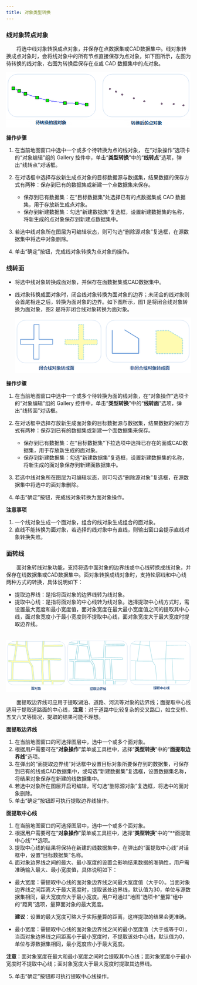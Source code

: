 ```yaml
---
title: 对象类型转换
---
```


### 线对象转点对象


　　将选中线对象转换成点对象，并保存在点数据集或CAD数据集中。线对象转换成点对象时，会将线对象中的所有节点直接保存为点对象，如下图所示，左图为待转换的线对象，右图为转换后保存在点或 CAD 数据集中的点对象。

  ![](img/LineToPoint.png)

**操作步骤**

1.  在当前地图窗口中选中一个或多个待转换为点的线对象， 在“对象操作”选项卡的“对象编辑”组的 Gallery 控件中，单击“**类型转换**”中的“**线转点**”选项，弹出“线转点”对话框。
2. 在对话框中选择存放新生成点对象的目标数据源与数据集，结果数据的保存方式有两种：保存到已有的数据集或新建一个点数据集来保存。
    -  保存到已有数据集：在“目标数据集”处选择已有的点数据集或 CAD 数据集，用于存放新生成点对象。
    -  保存到新建数据集：勾选“新建数据集”复选框，设置新建数据集的名称，将新生成的点对象保存到新建点数据集中。
    
3. 若选中线对象所在图层为可编辑状态，则可勾选“删除源对象”复选框，在源数据集中将选中对象删除。

4. 单击“确定”按钮，完成线对象转换为点对象的操作。

### 线转面


- 将选中线对象转换成面对象，并保存在面数据集或CAD数据集中。

- 线对象转换成面对象时，闭合线对象转换为面对象的边界；未闭合的线对象则会首尾相连之后，转换为面对象的边界。如下图所示，图1
是将闭合线对象转换为面对象，图2 是将非闭合线对象转换为面对象。

  ![](img/LineToRegion.png)

**操作步骤**

1.  在当前地图窗口中选中一个或多个待转换为面的线对象，在“对象操作”选项卡的“对象编辑”组的 Gallery 控件中，单击“**类型转换**”中的“**线转面**”选项，弹出“线转面”对话框。
2.  在对话框中选择存放新生成面对象的目标数据源与数据集，结果数据的保存方式有两种：保存到已有的数据集或新建一个面数据集来保存。

    - 保存到已有数据集：在“目标数据集”下拉选项中选择已存在的面或CAD数据集，用于存放新生成的面对象。
    - 保存到新建数据集：勾选“新建数据集”复选框，设置新建数据集的名称，将新生成的面对象保存到新建面数据集中。

3. 若选中线对象所在图层为可编辑状态，则可勾选“删除源对象”复选框，在源数据集中将选中的面对象删除。

4.  单击“确定”按钮，完成线对象转换为面对象操作。

**注意事项**

1.  一个线对象生成一个面对象，组合的线对象生成组合的面对象。
2.  直线不能转换为面对象，若选择的线对象中有直线，则输出窗口会提示直线对象转换失败。

### 面转线

　　面对象转线对象功能，支持将选中面对象的边界线或中心线转换成线对象，并保存在线数据集或CAD数据集中。面对象转换成线对象时，支持轮廓线和中心线两种方式的转换，具体说明如下：

- 提取边界线：是指将面对象的边界线转为线对象。 
- 提取中心线：是指将面对象的中心线转为线对象。选择提取中心线方式时，需设置最大宽度和最小宽度值，面对象宽度在最大最小宽度值之间的提取其中心线，面对象宽度小于最小宽度则不提取中心线，面对象宽度大于最大宽度时提取边界线。

　　![](img/RegionToLine.png)

　　面提取边界线可应用于提取湖泊、道路、河流等对象的边界线；面提取中心线适用于提取道路面的中心线，**注意**：对于道路中比较复杂的交叉路口，如立交桥、五叉六叉等情况，提取的结果可能不理想。

**面提取边界线**

1. 在当前地图窗口的可选择图层中，选中一个或多个面对象。
2. 根据用户需要可在“**对象操作**”菜单或工具栏中，选择“**类型转换**”中的“**面提取边界线**”选项。
3. 在弹出的“面提取边界线”对话框中设置目标对象所要保存到的数据集，可保存到已有的线或CAD数据集中，或勾选“新建数据集”复选框，设置数据集名称，将结果对象保存在新建的线数据集中。
4. 若选中对象所在图层开启可编辑，可勾选“删除源对象”复选框，将选中的面对象删除。
5. 单击“确定”按钮即可执行提取边界线操作。

**面提取中心线**

1. 在当前地图窗口的可选择图层中，选中一个或多个面对象。
2. 根据用户需要可在“**对象操作**”菜单或工具栏中，选择“**类型转换**”中的“**面提取中心线”**选项。
3. 提取中心线的结果将保持在新建的线数据集中，在弹出的“面提取中心线”对话框中，设置“目标数据集”名称。
4. 面对象边界线之间的最大、最小宽度的设置会影响结果数据的准确性，用户需准确输入最大、最小宽度值，具体说明如下：

 - 最大宽度：需提取中心线的面对象边界线之间最大宽度值（大于0）。当面对象边界线之间距离大于最大宽度时，提取该处边界线，默认值为30，单位与源数据集相同，最大宽度应大于最小宽度。用户可通过“地图”选项卡“量算”组中的“距离”选项，量算面对象的最大宽度。 

   **建议**：设置的最大宽度可略大于实际量算的距离，这样提取的结果会更准确。

 - 最小宽度：需提取中心线的面对象边界线之间的最小宽度值（大于或等于0），当面对象边界线之间距离小于最小宽度时，不提取该处中心线，默认值为0，单位与源数据集相同，最小宽度应小于最大宽度。

  **注意**：面对象宽度在最大和最小宽度之间时会提取其中心线；面对象宽度小于最小宽度时不提取中心线；面对象宽度大于最大宽度时提取其边界线。

5. 单击“确定”按钮即可执行提取中心线操作。

